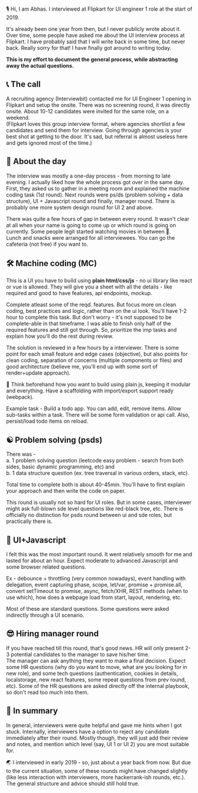 
🎙️ Hi, I am Abhas. I interviewed at Flipkart for UI engineer 1 role at the start of 2019.  

It's already been one year from then, but I never publicly wrote about it. Over time, some people have asked me about the UI interview process at Flipkart. I have probably said that I will write back in some time, but never back. Really sorry for that! I have finally got around to writing today.

**This is my effort to document the general process, while abstracting away the actual questions.**

## 📞 The call
A recruiting agency (Interviewbit) contacted me for UI Engineer 1 opening in Flipkart and setup the onsite. There was no screening round, it was directly onsite. About 10-12 candidates were invited for the same role, on a weekend.  
(Flipkart loves this group interview format, where agencies shortlist a few candidates and send them for interview. Going through agencies is your best shot at getting to the door. It's sad, but referral is almost useless here and gets ignored most of the time.) 

## 📅 About the day
The interview was mostly a one-day process - from morning to late evening. I actually liked how the whole process got over in the same day. First, they asked us to gather in a meeting room and explained the machine coding task (1st round). Next rounds were ps/ds (problem solving + data structure), UI + Javascript round and finally, manager round. There is probably one more system design round for UI 2 and above.

There was quite a few hours of gap in between every round. It wasn't clear at all when your name is going to come up or which round is going on currently. Some people legit started watching movies in between 🍿.  
Lunch and snacks were arranged for all interviewees. You can go the cafeteria (not free) if you want to.

## 🛠 Machine coding (MC) 

This is a UI you have to build using **plain html/css/js** - no ui library like react or vue is allowed. They will give you a sheet with all the details - like required and good to have features, api endpoints, mockup. 
 
Complete atleast some of the reqd. features. But focus more on clean coding, best practices and logic, rather than on the ui look. You'll have 1-2 hour to complete this task. But don't worry - it's not supposed to be complete-able in that timeframe. I was able to finish only half of the required features and still got through. So, prioritize the imp tasks and explain how you'll do the rest during review.

The solution is reviewed in a few hours by a interviewer. There is some point for each small feature and edge cases (objective), but also points for clean coding, separation of concerns (multiple components or files) and good architecture (believe me, you'll end up with some sort of render+update approach).

🌟 Think beforehand how you want to build using plain js, keeping it modular and everything. Have a scaffolding with import/export support ready (webpack).

Example task - Build a todo app. You can add, edit, remove items. Allow sub-tasks within a task. There will be some form validation or api call. Also, persist/load todo items on reload. 

## ☯️ Problem solving (psds) 

There was -  
a. 1 problem solving question (leetcode easy problem - search from both sides, basic dynamic programming, etc) and  
b. 1 data structure question (ex. tree traversal in various orders, stack, etc).  

Total time to complete both is about 40-45min. You'll have to first explain your approach and then write the code on paper.

This round is usually not so hard for UI roles. But in some cases, interviewer might ask full-blown sde level questions like red-black tree, etc. There is officially no distinction for psds round between ui and sde roles, but practically there is.

## 💛 UI+Javascript 

I felt this was the most important round. It went relatively smooth for me and lasted for about an hour. Expect moderate to advanced Javascript and some browser related questions.

Ex - debounce + throttling (very common nowadays), event handling with delegation, event capturing phase, scope, let/var, promise + promise.all, convert setTimeout to promise, async, fetch/XHR, REST methods (when to use which), how does a webpage load from start, layout, rendering, etc.

Most of these are standard questions. Some questions were asked indirectly through a UI scenario.  

## 😎 Hiring manager round

If you have reached till this round, that's good news. HR will only present 2-3 potential candidates to the manager to save his/her time.  
The manager can ask anything they want to make a final decision. Expect some HR questions (why do you want to move, what are you looking for in new role), and some tech questions (authentication, cookies in details, localstorage, new react features, some repeat questions from prev round, etc). Some of the HR questions are asked directly off the internal playbook, so don't read too much into them. 

## 🧶 In summary

 In general, interviewers were quite helpful and gave me hints when I got stuck. Internally, interviewers have a option to reject any candidate immediately after their round. Mostly though, they will just add their review and notes, and mention which level (say, UI 1 or UI 2) you are most suitable for. 

🌏 I interviewed in early 2019 - so, just about a year back from now. But due to the current situation, some of these rounds might have changed slightly (like less interaction with interviewers, more hackerrank-ish rounds, etc.). The general structure and advice should still hold true.
<!--stackedit_data:
eyJoaXN0b3J5IjpbLTM0MzE1NzQ3NCwtMzA2MTA5MzU1LDEyND
U0NTE1MDksLTg5OTkxMDk1Miw2MTEyNzI0NTYsMjA2NjM2Nzc3
MywyMDM4NTA5MDE5LDExNzc0MjUxMjEsLTEzMDE1MzI4OTAsLT
k3MDgwMjE1NCwxNjQwNDMyNTg0XX0=
-->